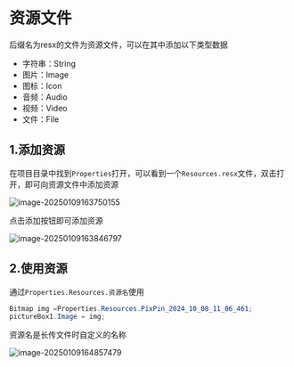 # 资源文件

后缀名为resx的文件为资源文件，可以在其中添加以下类型数据

- 字符串：String
- 图片：Image
- 图标：Icon
- 音频：Audio
- 视频：Video
- 文件：File



## 1.添加资源

在项目目录中找到`Properties`打开，可以看到一个`Resources.resx`文件，双击打开，即可向资源文件中添加资源

![image-20250109163750155](https://gitee.com/xarzhi/picture/raw/master/img/image-20250109163750155.png)

点击添加按钮即可添加资源

![image-20250109163846797](https://gitee.com/xarzhi/picture/raw/master/img/image-20250109163846797.png)



## 2.使用资源

通过`Properties.Resources.资源名`使用

```c#
Bitmap img =Properties.Resources.PixPin_2024_10_08_11_06_461;
pictureBox1.Image = img;
```

资源名是长传文件时自定义的名称

![image-20250109164857479](https://gitee.com/xarzhi/picture/raw/master/img/image-20250109164857479.png)

